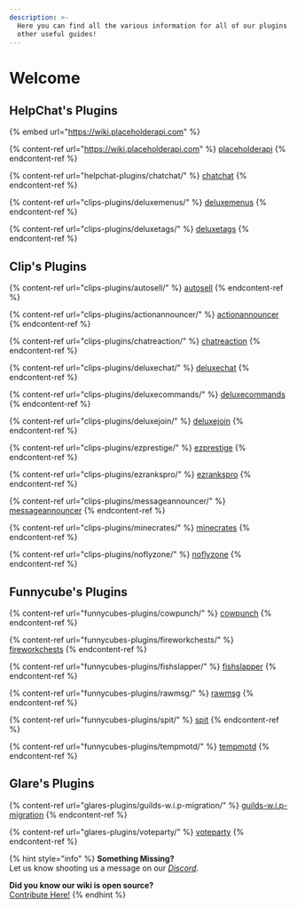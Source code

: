 ```yaml
---
description: >-
  Here you can find all the various information for all of our plugins and some
  other useful guides!
---
```


# Welcome



## HelpChat's Plugins

{% embed url="https://wiki.placeholderapi.com" %}

{% content-ref url="https://wiki.placeholderapi.com" %}
[placeholderapi]([helpchat-plugins/chatchat/](https://wiki.placeholderapi.com))
{% endcontent-ref %}

{% content-ref url="helpchat-plugins/chatchat/" %}
[chatchat](helpchat-plugins/chatchat/)
{% endcontent-ref %}

{% content-ref url="clips-plugins/deluxemenus/" %}
[deluxemenus](clips-plugins/deluxemenus/)
{% endcontent-ref %}

{% content-ref url="clips-plugins/deluxetags/" %}
[deluxetags](clips-plugins/deluxetags/)
{% endcontent-ref %}

## Clip's Plugins

{% content-ref url="clips-plugins/autosell/" %}
[autosell](clips-plugins/autosell/)
{% endcontent-ref %}

{% content-ref url="clips-plugins/actionannouncer/" %}
[actionannouncer](clips-plugins/actionannouncer/)
{% endcontent-ref %}

{% content-ref url="clips-plugins/chatreaction/" %}
[chatreaction](clips-plugins/chatreaction/)
{% endcontent-ref %}

{% content-ref url="clips-plugins/deluxechat/" %}
[deluxechat](clips-plugins/deluxechat/)
{% endcontent-ref %}

{% content-ref url="clips-plugins/deluxecommands/" %}
[deluxecommands](clips-plugins/deluxecommands/)
{% endcontent-ref %}

{% content-ref url="clips-plugins/deluxejoin/" %}
[deluxejoin](clips-plugins/deluxejoin/)
{% endcontent-ref %}

{% content-ref url="clips-plugins/ezprestige/" %}
[ezprestige](clips-plugins/ezprestige/)
{% endcontent-ref %}

{% content-ref url="clips-plugins/ezrankspro/" %}
[ezrankspro](clips-plugins/ezrankspro/)
{% endcontent-ref %}

{% content-ref url="clips-plugins/messageannouncer/" %}
[messageannouncer](clips-plugins/messageannouncer/)
{% endcontent-ref %}

{% content-ref url="clips-plugins/minecrates/" %}
[minecrates](clips-plugins/minecrates/)
{% endcontent-ref %}

{% content-ref url="clips-plugins/noflyzone/" %}
[noflyzone](clips-plugins/noflyzone/)
{% endcontent-ref %}

## Funnycube's Plugins

{% content-ref url="funnycubes-plugins/cowpunch/" %}
[cowpunch](funnycubes-plugins/cowpunch/)
{% endcontent-ref %}

{% content-ref url="funnycubes-plugins/fireworkchests/" %}
[fireworkchests](funnycubes-plugins/fireworkchests/)
{% endcontent-ref %}

{% content-ref url="funnycubes-plugins/fishslapper/" %}
[fishslapper](funnycubes-plugins/fishslapper/)
{% endcontent-ref %}

{% content-ref url="funnycubes-plugins/rawmsg/" %}
[rawmsg](funnycubes-plugins/rawmsg/)
{% endcontent-ref %}

{% content-ref url="funnycubes-plugins/spit/" %}
[spit](funnycubes-plugins/spit/)
{% endcontent-ref %}

{% content-ref url="funnycubes-plugins/tempmotd/" %}
[tempmotd](funnycubes-plugins/tempmotd/)
{% endcontent-ref %}

## Glare's Plugins

{% content-ref url="glares-plugins/guilds-w.i.p-migration/" %}
[guilds-w.i.p-migration](glares-plugins/guilds-w.i.p-migration/)
{% endcontent-ref %}

{% content-ref url="glares-plugins/voteparty/" %}
[voteparty](glares-plugins/voteparty/)
{% endcontent-ref %}

{% hint style="info" %}
**Something Missing?**\
Let us know shooting us a message on our [_Discord_](https://helpch.at/discord).

**Did you know our wiki is open source?**\
[Contribute Here!](https://github.com/helpchat/wiki2)
{% endhint %}

